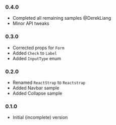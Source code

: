 ### 0.4.0

* Completed all remaining samples @DerekLiang
* Minor API tweaks

### 0.3.0

* Corrected props for `Form`
* Added `Check` to `Label`
* Added `InputType` enum

### 0.2.0

* Renamed `ReactStrap` to `Reactstrap`
* Added Navbar sample
* Added Collapse sample

###  0.1.0

* Initial (incomplete) version